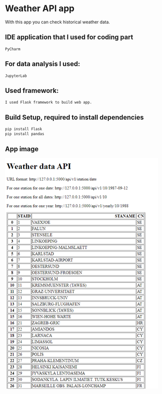# Weather API app

With this app you can check historical weather data.

## IDE application that I used for coding part
```
PyCharm
```

## For data analysis I used:
```
JupyterLab
```

## Used framework:
```
I used Flask framework to build web app.
```

## Build Setup, required to install dependencies
```
pip install Flask
pip install pandas
```

## App image
<img src="https://github.com/kixelo/Weather-API/blob/master/weather%20data%20API.PNG" />
